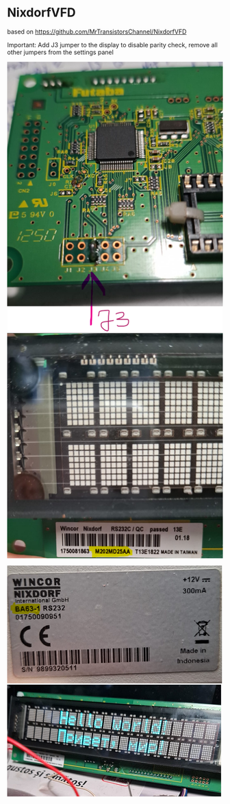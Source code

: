 # NixdorfVFD
based on https://github.com/MrTransistorsChannel/NixdorfVFD

Important: Add J3 jumper to the display to disable parity check, remove all other jumpers from the settings panel

![J3](https://github.com/tehniq3/NixdorfVFD/blob/main/NixdorfVDF_01.png)
![name](https://github.com/tehniq3/NixdorfVFD/blob/main/NixdorfVDF_02.png)

![name2](https://github.com/tehniq3/NixdorfVFD/blob/main/NixdorfVDF_03.png)
![test](https://github.com/tehniq3/NixdorfVFD/blob/main/NixdorfVDF_04.png)
